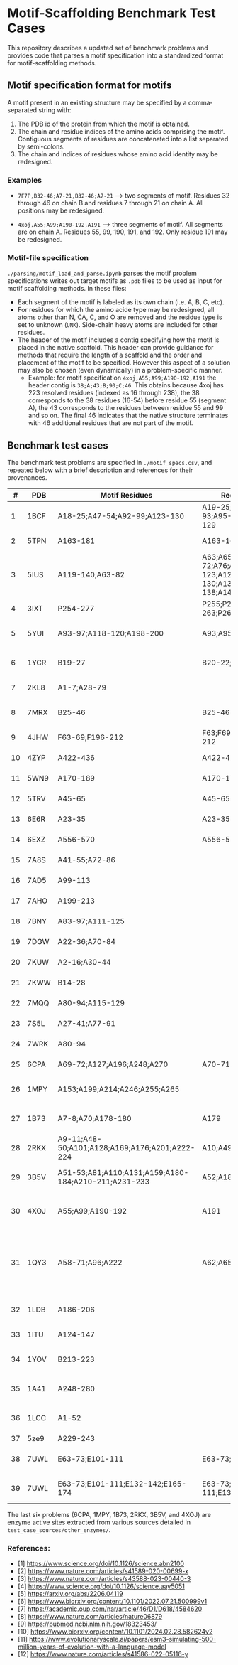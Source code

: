 # Motif-Scaffolding Benchmark Test Cases

This repository describes a updated set of benchmark problems and provides code that
parses a motif specification into a standardized format for motif-scaffolding methods.

## Motif specification format for motifs

A motif present in an existing structure may be specified by a comma-separated string with:
1. The PDB id of the protein from which the motif is obtained.
2. The chain and residue indices of the amino acids comprising the motif.  Contiguous segments of residues are concatenated into a list separated by semi-colons.
3. The chain and indices of residues whose amino acid identity may be redesigned.



### Examples
* `7F7P,B32-46;A7-21,B32-46;A7-21` --> two segments of motif. Residues 32 through 46 on chain B and residues 7 through 21 on chain A.  All positions may be redesigned.

* `4xoj,A55;A99;A190-192,A191` --> three segments of motif.  All segments are on chain A.  Residues 55, 99, 190, 191, and 192.  Only residue 191 may be redesigned.

### Motif-file specification
`./parsing/motif_load_and_parse.ipynb` parses the motif problem specifications 
writes out target motifs as `.pdb` files to be used as input for motif scaffolding methods.
In these files:
* Each segment of the motif is labeled as its own chain (i.e. A, B, C, etc).
* For residues for which the amino acide type may be redesigned, all atoms other than N, CA, C, and O are removed and the residue type is set to unknown (`UNK`).  Side-chain heavy atoms are included for other residues.
* The header of the motif includes a contig specifying how the motif is placed in the native scaffold. This header can provide guidance for methods that require the length of a scaffold and the order and placement of the motif to be specified. However this aspect of a solution may also be chosen (even dynamically) in a problem-specific manner.
  * Example: for motif specification `4xoj,A55;A99;A190-192,A191` the header contig is `38;A;43;B;90;C;46`. This obtains because 4xoj has 223 resolved residues (indexed as 16 through 238), the 38 corresponds to the 38 residues (16-54) before residue 55 (segment A), the 43 corresponds to the residues between residue 55 and 99 and so on. The final 46 indicates that the native structure terminates with 46 additional residues that are not part of the motif.


## Benchmark test cases
The benchmark test problems are specified in `./motif_specs.csv`,
and repeated below with a brief description and references for their provenances.


| #  | PDB  | Motif Residues | Redesigned Positions | Description |
| -- | ---- | -------------- | -------------------- | ----------- |
| 1  | 1BCF | A18-25;A47-54;A92-99;A123-130 | A19-25;A47-50;A52-53;A92-93;A95-99;A123-126;A128-129 | Di-iron binding motif [1] |
| 2  | 5TPN | A163-181 | A163-168;A170-171;A179 | RSV F-protein Site V [1] |
| 3  | 5IUS | A119-140;A63-82 | A63;A65;A67;A69;A71-72;A76;A79-80;A82;A119-123;A125;A127;A129-130;A133;A135;A137-138;A140 | PD-L1 binding interface on PD-1 [1] |
| 4  | 3IXT | P254-277 | P255;P258-259;P262-263;P268;P271-272;P275-276 | RSV F-protein Site II [2] |
| 5  | 5YUI | A93-97;A118-120;A198-200 | A93;A95;A97;A118;A120 | Carbonic anhydrase active site [1] |
| 6  | 1YCR | B19-27 | B20-22;B24-25 | P53 helix that binds to Mdm2 [1] |
| 7  | 2KL8 | A1-7;A28-79 | | De novo designed protein [1] |
| 8  | 7MRX | B25-46 | B25-46 | Barnase ribonuclease inhibitor [3] |
| 9  | 4JHW | F63-69;F196-212 | F63;F69;F196;F198;F203;F211-212 | RSV F-protein Site 0 [4] |
| 10  | 4ZYP | A422-436 | A422-427;A430-431;A433-43 | RSV F-protein Site 4 [4] |
| 11  | 5WN9 | A170-189 | A170-175;A188-189 | RSV G-protein 2D10 site [2] |
| 12  | 5TRV | A45-65 | A45-65 | De novo designed protein [5] |
| 13  | 6E6R | A23-35 | A23-35 | Ferridoxin Protein [5] |
| 14  | 6EXZ | A556-570 | A556-570 | RNA export factor [5] |
| 15  | 7A8S | A41-55;A72-86 |  | Orphan protein [6] |
| 16  | 7AD5 | A99-113 |  | Orphan protein [6] |
| 17  | 7AHO | A199-213 |  | Orphan protein [6] |
| 18  | 7BNY | A83-97;A111-125 |  | Orphan protein [6] |
| 19  | 7DGW | A22-36;A70-84 |  | Orphan protein [6] |
| 20  | 7KUW | A2-16;A30-44 |  | Orphan protein [6] |
| 21  | 7KWW | B14-28 |  | Orphan protein [6] |
| 22  | 7MQQ | A80-94;A115-129 |  | Orphan protein [6] |
| 23  | 7S5L | A27-41;A77-91 |  | Orphan protein [6] |
| 24  | 7WRK | A80-94 |  | Orphan protein [6] |
| 25  | 6CPA | A69-72;A127;A196;A248;A270 | A70-71 | Carboxypeptidase active site  [7] |
| 26  | 1MPY | A153;A199;A214;A246;A255;A265 |  | catechol deoxygenase active site [7] |
| 27  | 1B73 | A7-8;A70;A178-180 | A179 | Glutamate racemase active site [7] |
| 28  | 2RKX | A9-11;A48-50;A101;A128;A169;A176;A201;A222-224 | A10;A49;A223 | De novo designed Kemp eliminase [8] |
| 29  | 3B5V | A51-53;A81;A110;A131;A159;A180-184;A210-211;A231-233 | A52;A181;A183;A232 | De novo designed retro-aldol enzyme [9]  |
| 30  | 4XOJ | A55;A99;A190-192 | A191 | Trypsin catalytic triad and oxyanion hole [10] |
| 31  | 1QY3 | A58-71;A96;A222  | A62;A65-67;A96;A222 | GFP pre-cyclized state (** must restore residue 96 to Arg rather than keep inactive R96A mutation ** ) [11] |
| 32  | 1LDB | A186-206 |  | Lactate dehydrogenase  [11] | 
| 33  | 1ITU | A124-147 | | Renal dipeptidase  [11] |
| 34  | 1YOV | B213-223 | |  Ubiquitin-activating enzyme E1C binding  [11] |
| 35  | 1A41 | A248-280 | | DNA topoisomerase  [11] |
| 36  | 1LCC | A1-52 | | DNA-binding helix-turn-helix  [11] |
| 37  | 5ze9 | A229-243| | P-loop  [11] |
| 38  | 7UWL | E63-73;E101-111 | E63-73;E101-103;E105-111 | IL17-RA interface that interacts with IL17-RB [12] |
| 39  | 7UWL | E63-73;E101-111;E132-142;E165-174 | E63-73;E101-103;E105-111;E132-142;E165-174 | IL17-RA interface that interacts with IL17-RB [12] |

The last six problems (6CPA, 1MPY,  1B73,  2RKX,  3B5V, and 4XOJ) are enzyme active sites extracted from various sources detailed in `test_case_sources/other_enzymes/`.

### References:
* [1] https://www.science.org/doi/10.1126/science.abn2100
* [2] https://www.nature.com/articles/s41589-020-00699-x
* [3] https://www.nature.com/articles/s43588-023-00440-3
* [4] https://www.science.org/doi/10.1126/science.aay5051
* [5] https://arxiv.org/abs/2206.04119
* [6] https://www.biorxiv.org/content/10.1101/2022.07.21.500999v1
* [7] https://academic.oup.com/nar/article/46/D1/D618/4584620
* [8] https://www.nature.com/articles/nature06879 
* [9] https://pubmed.ncbi.nlm.nih.gov/18323453/
* [10] https://www.biorxiv.org/content/10.1101/2024.02.28.582624v2
* [11] https://www.evolutionaryscale.ai/papers/esm3-simulating-500-million-years-of-evolution-with-a-language-model
* [12] https://www.nature.com/articles/s41586-022-05116-y
